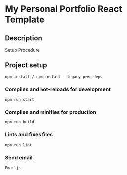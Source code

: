 # My Personal Portfolio React Template

## Description

Setup Procedure

## Project setup

```
npm install / npm install --legacy-peer-deps
```

### Compiles and hot-reloads for development

```
npm run start
```

### Compiles and minifies for production

```
npm run build
```

### Lints and fixes files

```
npm run lint
```
### Send email

```
Emailjs
```